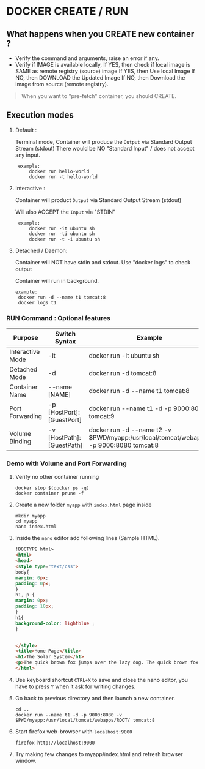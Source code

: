 # DOCKER CREATE / RUN

## What happens when you CREATE new container ?

- Verify the command and arguments, raise an error if any.
- Verify if IMAGE is available locally, 
	If YES, then check if local image is SAME as remote registry (source) image
		If YES, then Use local Image
		If NO, then DOWNLOAD the Updated Image
	If NO, then Download the image from source (remote registry).

> When you want to "pre-fetch" container, you should CREATE.

## Execution modes

1. Default : 

	Terminal mode, Container will produce the `Output` via Standard Output Stream (stdout)
	There would be NO "Standard Input" / does not accept any input.
	  
	
		example: 
			docker run hello-world 
			docker run -t hello-world
		

2. Interactive : 
	
	Container will product `Output` via Standard Output Stream (stdout)
	
	Will also ACCEPT the `Input` via "STDIN"

		example:
			docker run -it ubuntu sh
			docker run -ti ubuntu sh
			docker run -t -i ubuntu sh	   	

3. Detached / Daemon:
	
	Container will NOT have stdin and stdout. Use "docker logs" to check output
	
	Container will run in background.

	   example:
	   	docker run -d --name t1 tomcat:8
	   	docker logs t1
	  		
### RUN Command : Optional features

Purpose | Switch Syntax | Example
-------|---------------|-----------
Interactive Mode  | -it | docker run -it ubuntu sh
Detached Mode | -d  | docker run -d tomcat:8
Container Name | --name [NAME] | docker run -d --name t1 tomcat:8
Port Forwarding | -p [HostPort]:[GuestPort] | docker run --name t1 -d -p 9000:8080 tomcat:9 
Volume Binding | -v [HostPath]:[GuestPath] | docker run -d --name t2 -v $PWD/myapp:/usr/local/tomcat/webapps/ -p 9000:8080 tomcat:8

### Demo with Volume and Port Forwarding

1.	Verify no other container running

	```
	docker stop $(docker ps -q)
	docker container prune -f
	```

2.	Create a new folder `myapp` with `index.html` page inside

	```
	mkdir myapp
	cd myapp
	nano index.html 
	```
3.	Inside the `nano` editor add following lines (Sample HTML).

	```html
	!DOCTYPE html>
	<html>
	<head>
	<style type="text/css">
	body{
	margin: 0px;
	padding: 0px;
	}
	h1, p {
	margin: 0px;
	padding: 10px;
	}
	h1{
	background-color: lightblue ;
	}


	</style>
	<title>Home Page</title>
	<h1>The Solar System</h1>
	<p>The quick brown fox jumps over the lazy dog. The quick brown fox jumps over the lazy dog.The quick brown fox jumps over the lazy dog.
	</html>
	```

4.	Use keyboard shortcut `CTRL+X` to save and close the nano editor, you have to press `Y` when it ask for writing changes.

5.	Go back to previous directory and then launch a new container.

	```
	cd ..
	docker run --name t1 -d -p 9000:8080 -v $PWD/myapp:/usr/local/tomcat/webapps/ROOT/ tomcat:8
	```

6.	Start firefox web-browser with `localhost:9000`

	```
	firefox http://localhost:9000
	```

7.	Try making few changes to myapp/index.html and refresh browser window.
